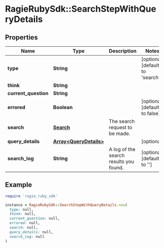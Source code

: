# RagieRubySdk::SearchStepWithQueryDetails

## Properties

| Name | Type | Description | Notes |
| ---- | ---- | ----------- | ----- |
| **type** | **String** |  | [optional][default to &#39;search&#39;] |
| **think** | **String** |  |  |
| **current_question** | **String** |  |  |
| **errored** | **Boolean** |  | [optional][default to false] |
| **search** | [**Search**](Search.md) | The search request to be made. |  |
| **query_details** | [**Array&lt;QueryDetails&gt;**](QueryDetails.md) |  | [optional] |
| **search_log** | **String** | A log of the search results you found. | [optional][default to &#39;&#39;] |

## Example

```ruby
require 'ragie_ruby_sdk'

instance = RagieRubySdk::SearchStepWithQueryDetails.new(
  type: null,
  think: null,
  current_question: null,
  errored: null,
  search: null,
  query_details: null,
  search_log: null
)
```


